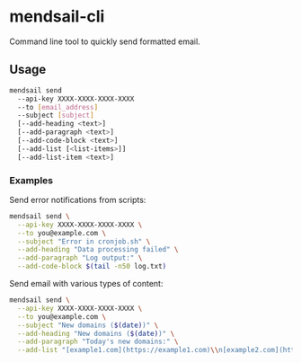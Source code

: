 # mendsail-cli

Command line tool to quickly send formatted email.

## Usage

```bash
mendsail send
  --api-key XXXX-XXXX-XXXX-XXXX
  --to [email_address]
  --subject [subject]
  [--add-heading <text>]
  [--add-paragraph <text>]
  [--add-code-block <text>]
  [--add-list [<list-items>]]
  [--add-list-item <text>]
```

### Examples

Send error notifications from scripts:

```bash
mendsail send \
  --api-key XXXX-XXXX-XXXX-XXXX \
  --to you@example.com \
  --subject "Error in cronjob.sh" \
  --add-heading "Data processing failed" \
  --add-paragraph "Log output:" \
  --add-code-block $(tail -n50 log.txt)
```

Send email with various types of content:

```bash
mendsail send \
  --api-key XXXX-XXXX-XXXX-XXXX \
  --to you@example.com \
  --subject "New domains ($(date))" \
  --add-heading "New domains ($(date))" \
  --add-paragraph "Today's new domains:" \
  --add-list "[example1.com](https://example1.com)\\n[example2.com](https://example2.com)"
```
